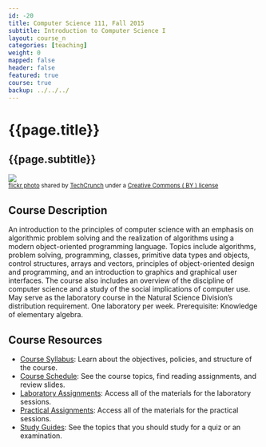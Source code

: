 ```yaml
---
id: -20
title: Computer Science 111, Fall 2015
subtitle: Introduction to Computer Science I
layout: course_n
categories: [teaching]
weight: 0
mapped: false
header: false
featured: true
course: true
backup: ../../../
---
```


# {{page.title}}

## {{page.subtitle}}

<a title="TechCrunch Disrupt Europe Hackathon" href="http://flickr.com/photos/techcrunch/10495663786"><img class="img-responsive-tight" src="http://farm4.static.flickr.com/3781/10495663786_1db299f49d_z.jpg" /></a><br /><small><a title="TechCrunch Disrupt Europe Hackathon" href="http://flickr.com/photos/techcrunch/10495663786">flickr photo</a> shared by <a href="http://flickr.com/people/techcrunch">TechCrunch</a> under a <a href="http://creativecommons.org/licenses/by/2.0/">Creative Commons ( BY ) license</a> </small>

## Course Description

An introduction to the principles of computer science with an emphasis on algorithmic problem solving and the
realization of algorithms using a modern object-oriented programming language. Topics include algorithms, problem
solving, programming, classes, primitive data types and objects, control structures, arrays and vectors, principles of
object-oriented design and programming, and an introduction to graphics and graphical user interfaces. The course also
includes an overview of the discipline of computer science and a study of the social implications of computer use. May
serve as the laboratory course in the Natural Science Division’s distribution requirement. One laboratory per week.
Prerequisite: Knowledge of elementary algebra.

## Course Resources

<ul class="fa-ul">

<li><i class="fa-li fa fa-arrow-right"></i><a href="{{site.baseurl}}teaching/cs111F2015/provide/syllabus/cs111F2015_syllabus.pdf"
class="major">Course Syllabus</a>: Learn about the objectives, policies, and structure of the course.

<li><i class="fa-li fa fa-arrow-right"></i><a href="{{site.baseurl}}teaching/cs111F2015/schedule/"
class="major">Course Schedule</a>: See the course topics, find reading assignments, and review slides.

<li><i class="fa-li fa fa-arrow-right"></i><a href="{{site.baseurl}}teaching/cs111F2015/laboratories/"
class="major">Laboratory Assignments</a>: Access all of the materials for the laboratory sessions.

<li><i class="fa-li fa fa-arrow-right"></i><a href="{{site.baseurl}}teaching/cs111F2015/practicals/"
class="major">Practical Assignments</a>: Access all of the materials for the practical sessions.

<li><i class="fa-li fa fa-arrow-right"></i><a href="{{site.baseurl}}teaching/cs111F2015/studyguides/"
class="major">Study Guides</a>: See the topics that you should study for a quiz or an examination.

</ul>

